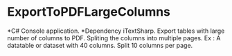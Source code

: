 # ExportToPDFLargeColumns
*C# Console application.
*Dependency iTextSharp.
Export tables with large number of columns to PDF.
Spliting the columns into multiple pages.
Ex : A datatable or dataset with 40 columns. Split 10 columns per page.
   
